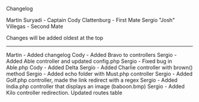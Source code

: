 Changelog

Martin Suryadi - Captain
Cody Clattenburg - First Mate
Sergio "Josh" Villegas - Second Mate

Changes will be added oldest at the top

---------------------------------------

Martin - Added changelog
Cody - Added Bravo to controllers
Sergio - Added Able controller and updated config.php
Sergio - Fixed bug in Able.php
Cody - Added Delta
Sergio - Added Charlie controller with brown() method
Sergio - Added echo folder with Must.php controller
Sergio - Added Golf.php controller, made the link redirect with a regex
Sergio - Added India.php controller that displays an image (baboon.bmp)
Sergio - Added Kilo controller redirection. Updated routes table
